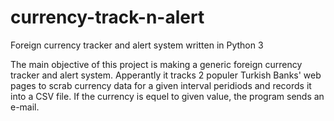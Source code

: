 # currency-track-n-alert
Foreign currency tracker and alert system written in Python 3

The main objective of this project is making a generic foreign currency tracker and alert system.
Apperantly it tracks 2 populer Turkish Banks' web pages to scrab currency data for a given interval peridiods and records it into a CSV file.
If the currency is equel to given value, the program sends an e-mail.


